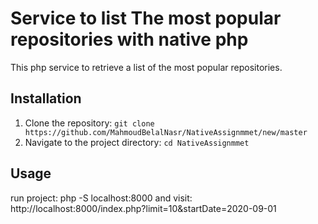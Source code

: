 # Service to list The most popular repositories with native php

This php service to retrieve a list of the most popular repositories.

## Installation

1. Clone the repository: `git clone https://github.com/MahmoudBelalNasr/NativeAssignmmet/new/master`
2. Navigate to the project directory: `cd NativeAssignmmet`

## Usage
run project: php -S localhost:8000
and visit: http://localhost:8000/index.php?limit=10&startDate=2020-09-01

